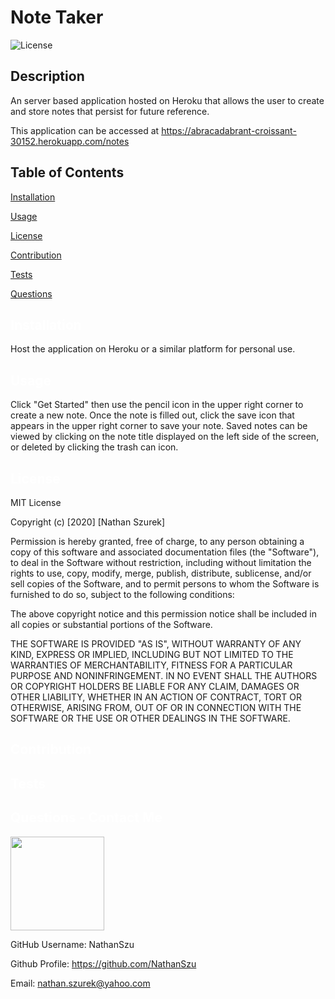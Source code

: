 # Note Taker
  ![License](https://img.shields.io/badge/License-MIT-yellow.svg)
  ## Description
  An server based application hosted on Heroku that allows the user to create and store notes that persist for future reference.

  This application can be accessed at <a href="https://abracadabrant-croissant-30152.herokuapp.com/notes">https://abracadabrant-croissant-30152.herokuapp.com/notes</a>
  ## Table of Contents

  <a href='#Installation'>Installation</a>

  <a href='#Usage'>Usage</a>

  <a href='#License'>License</a>

  <a href='#Contribution'>Contribution</a>

  <a href='#Tests'>Tests</a>

  <a href='#Questions'>Questions</a>

  ## <a id='Installation' style='color:white;'>Installation</a>
  Host the application on Heroku or a similar platform for personal use.

  ## <a id='Usage' style='color:white;'>Usage</a>
  Click "Get Started" then use the pencil icon in the upper right corner to create a new note. Once the note is filled out, click the save icon that appears in the upper right corner to save your note. Saved notes can be viewed by clicking on the note title displayed on the left side of the screen, or deleted by clicking the trash can icon.

  ## <a id='License' style='color:white;'>License</a>
  MIT License

Copyright (c) [2020] [Nathan Szurek]

Permission is hereby granted, free of charge, to any person obtaining a copy of this software and associated documentation files (the "Software"), to deal in the Software without restriction, including without limitation the rights to use, copy, modify, merge, publish, distribute, sublicense, and/or sell copies of the Software, and to permit persons to whom the Software is furnished to do so, subject to the following conditions:

The above copyright notice and this permission notice shall be included in all copies or substantial portions of the Software.

 THE SOFTWARE IS PROVIDED "AS IS", WITHOUT WARRANTY OF ANY KIND, EXPRESS OR IMPLIED, INCLUDING BUT NOT LIMITED TO THE WARRANTIES OF MERCHANTABILITY, FITNESS FOR A PARTICULAR PURPOSE AND NONINFRINGEMENT. IN NO EVENT SHALL THE AUTHORS OR COPYRIGHT HOLDERS BE LIABLE FOR ANY CLAIM, DAMAGES OR OTHER LIABILITY, WHETHER IN AN ACTION OF CONTRACT, TORT OR OTHERWISE, ARISING FROM, OUT OF OR IN CONNECTION WITH THE SOFTWARE OR THE USE OR OTHER DEALINGS IN THE SOFTWARE.

  ## <a id='Contribution' style='color:white;'>Contribution</a>
  

  ## <a id='Tests' style='color:white;'>Tests</a>
  

  ## <a id='Questions' style='color:white;'>Questions - Contact Me</a>
  <img style='width:150px' src='https://avatars2.githubusercontent.com/u/64761649?v=4'>

  GitHub Username: NathanSzu

  Github Profile: <a href='https://github.com/NathanSzu'>https://github.com/NathanSzu</a>

  Email: nathan.szurek@yahoo.com
